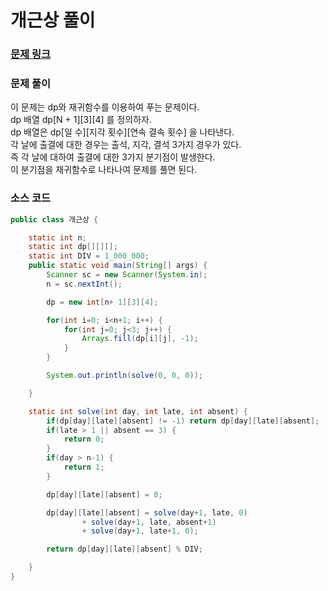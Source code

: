# 개근상 풀이

### [문제 링크](https://www.acmicpc.net/problem/1563)

### 문제 풀이
이 문제는 dp와 재귀함수를 이용하여 푸는 문제이다. </br>
dp 배열 dp[N + 1][3][4] 를 정의하자. </br>
dp 배열은 dp[일 수][지각 횟수][연속 결속 횟수] 을 나타낸다. </br>
각 날에 출결에 대한 경우는 출석, 지각, 결석 3가지 경우가 있다.  </br>
즉 각 날에 대하여 출결에 대한 3가지 분기점이 발생한다. </br>
이 분기점을 재귀함수로 나타나여 문제를 풀면 된다. </br>

### 소스 코드
```java
public class 개근상 {

    static int n;
    static int dp[][][];
    static int DIV = 1_000_000;
    public static void main(String[] args) {
        Scanner sc = new Scanner(System.in);
        n = sc.nextInt();

        dp = new int[n+ 1][3][4];

        for(int i=0; i<n+1; i++) {
            for(int j=0; j<3; j++) {
                Arrays.fill(dp[i][j], -1);
            }
        }

        System.out.println(solve(0, 0, 0));

    }

    static int solve(int day, int late, int absent) {
        if(dp[day][late][absent] != -1) return dp[day][late][absent];
        if(late > 1 || absent == 3) {
            return 0;
        }
        if(day > n-1) {
            return 1;
        }

        dp[day][late][absent] = 0;

        dp[day][late][absent] = solve(day+1, late, 0)
                + solve(day+1, late, absent+1)
                + solve(day+1, late+1, 0);

        return dp[day][late][absent] % DIV;

    }
}

```